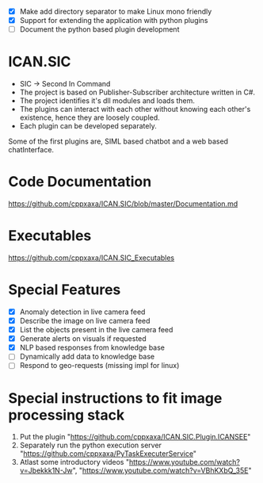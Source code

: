 * [x] Make add directory separator to make Linux mono friendly
* [x] Support for extending the application with python plugins
* [ ] Document the python based plugin development

# ICAN.SIC

* SIC -> Second In Command
* The project is based on Publisher-Subscriber architecture written in C#.
* The project identifies it's dll modules and loads them.
* The plugins can interact with each other without knowing each other's existence, hence they are loosely coupled.
* Each plugin can be developed separately.

Some of the first plugins are, SIML based chatbot and a web based chatInterface.

# Code Documentation

https://github.com/cppxaxa/ICAN.SIC/blob/master/Documentation.md

# Executables

https://github.com/cppxaxa/ICAN.SIC_Executables

# Special Features

* [x] Anomaly detection in live camera feed
* [x] Describe the image on live camera feed
* [x] List the objects present in the live camera feed
* [x] Generate alerts on visuals if requested
* [x] NLP based responses from knowledge base
* [ ] Dynamically add data to knowledge base
* [ ] Respond to geo-requests (missing impl for linux)

# Special instructions to fit image processing stack

1. Put the plugin "https://github.com/cppxaxa/ICAN.SIC.Plugin.ICANSEE"
2. Separately run the python execution server "https://github.com/cppxaxa/PyTaskExecuterService"
3. Atlast some introductory videos "https://www.youtube.com/watch?v=Jbekkk1N-Jw", "https://www.youtube.com/watch?v=VBhKXbQ_35E"

